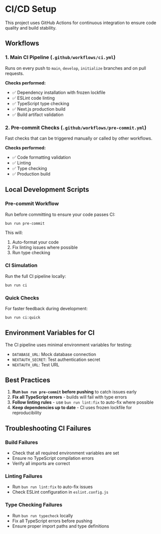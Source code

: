 # CI/CD Setup

This project uses GitHub Actions for continuous integration to ensure code quality and build stability.

## Workflows

### 1. Main CI Pipeline (`.github/workflows/ci.yml`)
Runs on every push to `main`, `develop`, `initialize` branches and on pull requests.

**Checks performed:**
- ✅ Dependency installation with frozen lockfile
- ✅ ESLint code linting 
- ✅ TypeScript type checking
- ✅ Next.js production build
- ✅ Build artifact validation

### 2. Pre-commit Checks (`.github/workflows/pre-commit.yml`)
Fast checks that can be triggered manually or called by other workflows.

**Checks performed:**
- ✅ Code formatting validation
- ✅ Linting
- ✅ Type checking
- ✅ Production build

## Local Development Scripts

### Pre-commit Workflow
Run before committing to ensure your code passes CI:
```bash
bun run pre-commit
```
This will:
1. Auto-format your code
2. Fix linting issues where possible
3. Run type checking

### CI Simulation
Run the full CI pipeline locally:
```bash
bun run ci
```

### Quick Checks
For faster feedback during development:
```bash
bun run ci:quick
```

## Environment Variables for CI

The CI pipeline uses minimal environment variables for testing:
- `DATABASE_URL`: Mock database connection
- `NEXTAUTH_SECRET`: Test authentication secret
- `NEXTAUTH_URL`: Test URL

## Best Practices

1. **Run `bun run pre-commit` before pushing** to catch issues early
2. **Fix all TypeScript errors** - builds will fail with type errors
3. **Follow linting rules** - use `bun run lint:fix` to auto-fix where possible
4. **Keep dependencies up to date** - CI uses frozen lockfile for reproducibility

## Troubleshooting CI Failures

### Build Failures
- Check that all required environment variables are set
- Ensure no TypeScript compilation errors
- Verify all imports are correct

### Linting Failures  
- Run `bun run lint:fix` to auto-fix issues
- Check ESLint configuration in `eslint.config.js`

### Type Checking Failures
- Run `bun run typecheck` locally
- Fix all TypeScript errors before pushing
- Ensure proper import paths and type definitions